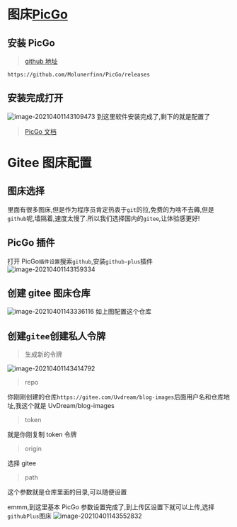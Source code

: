 # 图床[PicGo](https://github.com/Molunerfinn/PicGo)

## 安装 PicGo

> [github 地址](https://github.com/Molunerfinn/PicGo/releases)

```
https://github.com/Molunerfinn/PicGo/releases
```

## 安装完成打开

![image-20210401143109473](https://i.loli.net/2021/04/01/WlxR5KunbkNMoEq.png)
到这里软件安装完成了,剩下的就是配置了

> [PicGo 文档](https://molunerfinn.com/PicGo/)

# Gitee 图床配置

## 图床选择

里面有很多图床,但是作为程序员肯定热衷于`git`的拉,免费的为啥不去薅,但是`github`呢,墙隔着,速度太慢了.所以我们选择国内的`gitee`,让体验感更好!

## PicGo 插件

打开 PicGo`插件设置`搜索`github`,安装`github-plus`插件
![image-20210401143159334](https://i.loli.net/2021/04/01/lWdMUo4krvBLhDH.png)

## 创建 gitee 图床仓库

![image-20210401143336116](https://i.loli.net/2021/04/01/DXNKBF5c468W7tg.png)
如上图配置这个仓库

## 创建`gitee`创建私人令牌



> 生成新的令牌

![image-20210401143414792](https://i.loli.net/2021/04/01/SWaOgiAf7Z39yj5.png)



> repo

你刚刚创建的仓库`https://gitee.com/Uvdream/blog-images`后面用户名和仓库地址,我这个就是 UvDream/blog-images

> token

就是你刚复制 token 令牌

> origin

选择 gitee

> path

这个参数就是仓库里面的目录,可以随便设置

emmm,到这里基本 PicGo 参数设置完成了,到上传区设置下就可以上传,选择`githubPlus`图床
![image-20210401143552832](https://gitee.com/wzj123/blog-images/raw/master/20210401143552.png)

